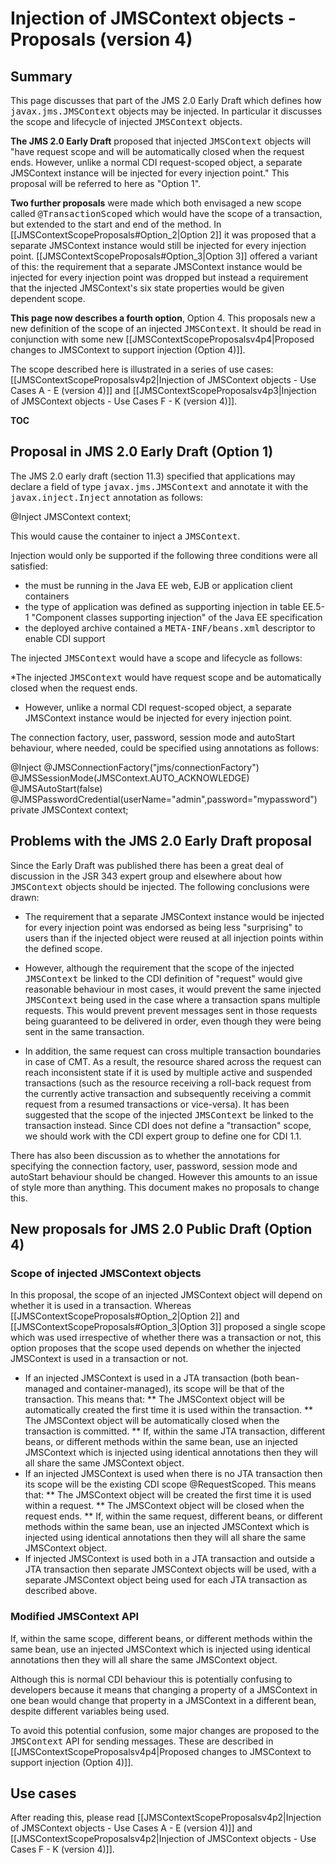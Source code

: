 # Injection of JMSContext objects - Proposals (version 4)

## Summary 

This page discusses that part of the JMS 2.0 Early Draft which defines how <tt>javax.jms.JMSContext</tt> objects may be injected.   In particular it discusses the scope and lifecycle of injected <tt>JMSContext</tt> objects. 

**The JMS 2.0 Early Draft** proposed that injected <tt>JMSContext</tt> objects will "have request scope and will be automatically closed when the request ends. However, unlike a normal CDI request-scoped object, a separate JMSContext instance will be injected for every injection point." This proposal will be referred to here as "Option 1".

**Two further proposals** were made which both envisaged a new scope called <tt>@TransactionScoped</tt> which would have the scope of a transaction, but extended to the start and end of the method. In [[JMSContextScopeProposals#Option_2|Option 2]] it was proposed that a separate JMSContext instance would still be injected for every injection point.    [[JMSContextScopeProposals#Option_3|Option 3]] offered a variant of this: the requirement that a separate JMSContext instance would be injected for every injection point was dropped but instead a requirement that the injected JMSContext's six state properties would be given dependent scope.

**This page now describes a fourth option**, Option 4. This proposals new a new definition of the scope of an injected <tt>JMSContext</tt>.  It should be read in conjunction with some new  [[JMSContextScopeProposalsv4p4|Proposed changes to JMSContext to support injection (Option 4)]].

The scope described here is illustrated in a series of use cases:  [[JMSContextScopeProposalsv4p2|Injection of JMSContext objects - Use Cases A - E (version 4)]] and [[JMSContextScopeProposalsv4p3|Injection of JMSContext objects - Use Cases F - K (version 4)]].

__TOC__

## Proposal in JMS 2.0 Early Draft (Option 1) 

The JMS 2.0 early draft (section 11.3) specified that applications may declare a field of type <tt>javax.jms.JMSContext</tt> and annotate it with the <tt>javax.inject.Inject</tt> annotation as follows:

 @Inject JMSContext context;

This would cause the container to inject a <tt>JMSContext</tt>. 

Injection would only be supported if the following three conditions were all satisfied:
* the must be running in the Java EE web, EJB or application client containers  
* the type of application was defined as supporting injection in table EE.5-1 "Component classes supporting injection" of the Java EE specification  
* the deployed archive contained a <tt>META-INF/beans.xml</tt> descriptor to enable CDI support

The injected <tt>JMSContext</tt> would have a scope and lifecycle as follows:

*The injected <tt>JMSContext</tt> would have request scope and be automatically closed when the request ends. 
* However, unlike a normal CDI request-scoped object, a separate JMSContext instance would be injected for every injection point.

The connection factory, user, password, session mode and autoStart behaviour, where needed, could  be specified using annotations as follows:

 @Inject
 @JMSConnectionFactory("jms/connectionFactory") 
 @JMSSessionMode(JMSContext.AUTO_ACKNOWLEDGE)
 @JMSAutoStart(false)
 @JMSPasswordCredential(userName="admin",password="mypassword")
 private JMSContext context;

## Problems with the JMS 2.0 Early Draft proposal 

Since the Early Draft was published there has been a great deal of discussion in the JSR 343 expert group and elsewhere about how <tt>JMSContext</tt> objects should be injected. The following conclusions were drawn:

* The requirement that a separate JMSContext instance would be injected for every injection point was endorsed as being less "surprising"  to users than if the injected object were reused at all injection points within the defined scope. 

* However, although the requirement that the scope of the injected <tt>JMSContext</tt> be linked to the CDI definition of "request" would give reasonable behaviour in most cases, it would prevent the same injected <tt>JMSContext</tt> being used in the case where a transaction spans multiple requests. This would prevent prevent messages sent in those requests being guaranteed to be delivered in order, even though they were being sent in the same transaction.

* In addition, the same request can cross multiple transaction boundaries in case of CMT. As a result, the resource shared across the request can reach inconsistent state if it is used by multiple active and suspended transactions (such as the resource receiving a roll-back request from the currently active transaction and subsequently receiving a commit request from a resumed transactions or vice-versa). It has been suggested that the scope of the injected  <tt>JMSContext</tt> be linked to the transaction instead. Since CDI does not define a "transaction" scope, we should work with the CDI expert group to define one for CDI 1.1. 

There has also been discussion as to whether the annotations for specifying the connection factory, user, password, session mode and autoStart behaviour should be changed. However this amounts to an issue of style more than anything. This document makes no proposals to change this.

## New proposals for JMS 2.0 Public Draft (Option 4) 

### Scope of injected JMSContext objects
In this proposal, the scope of an injected JMSContext object will depend on whether it is used in a transaction. Whereas  [[JMSContextScopeProposals#Option_2|Option 2]] and  [[JMSContextScopeProposals#Option_3|Option 3]] proposed a single scope which was used irrespective of whether there was a transaction or not, this option proposes that the scope used depends on whether the injected JMSContext is used in a transaction or not.

* If an injected JMSContext is used in a JTA transaction (both bean-managed and container-managed), its scope will be that of the transaction. This means that:
** The JMSContext object will be automatically created the first time it is used within the transaction.
** The JMSContext object will be automatically closed when the transaction is committed.
** If, within the same JTA transaction, different beans, or different methods within the same bean, use an injected JMSContext which is injected using identical annotations then they will all share the same JMSContext object.
* If an injected JMSContext is used when there is no JTA transaction then its scope will be the existing CDI scope @RequestScoped. This means that:
** The JMSContext object will be created the first time it is used within a request.
** The JMSContext object will be closed when the request ends.
** If, within the same request, different beans, or different methods within the same bean, use an injected JMSContext which is injected using identical annotations then they will all share the same JMSContext object.
* If injected JMSContext is used both in a JTA transaction and outside a JTA transaction then separate JMSContext objects will be used, with a separate JMSContext object being used for each JTA transaction as described above.

### Modified JMSContext API

If, within the same scope, different beans, or different methods within the same bean, use an injected JMSContext which is injected using identical annotations then they will all share the same JMSContext object.

Although this is normal CDI behaviour this is potentially confusing to developers because it means that changing a property of a JMSContext in one bean would change that property in a JMSContext in a different bean, despite different variables being used.  

To avoid this potential confusion,  some major changes are proposed to the <tt>JMSContext</tt> API for sending messages. These are described in  [[JMSContextScopeProposalsv4p4|Proposed changes to JMSContext to support injection (Option 4)]].

## Use cases 

After reading this, please read  [[JMSContextScopeProposalsv4p2|Injection of JMSContext objects - Use Cases A - E (version 4)]] and [[JMSContextScopeProposalsv4p2|Injection of JMSContext objects - Use Cases F - K (version 4)]].

